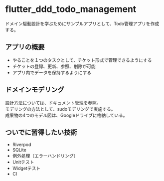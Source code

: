 # flutter_ddd_todo_management
ドメイン駆動設計を学ぶためにサンプルアプリとして、Todo管理アプリを作成する。

## アプリの概要
* やることを１つのタスクとして、チケット形式で管理できるようにする
* チケットの登録、更新、参照、削除が可能
* アプリ内でデータを保持するようにする

## ドメインモデリング
設計方法については、ドキュメント管理を参照。  
モデリングの方法として、sudoモデリングで実施する。  
成果物の4つのモデル図は、Googleドライブに格納している。

## ついでに習得したい技術
* Riverpod
* SQLite
* 例外処理（エラーハンドリング）
* Unitテスト
* Widgetテスト
* CI


